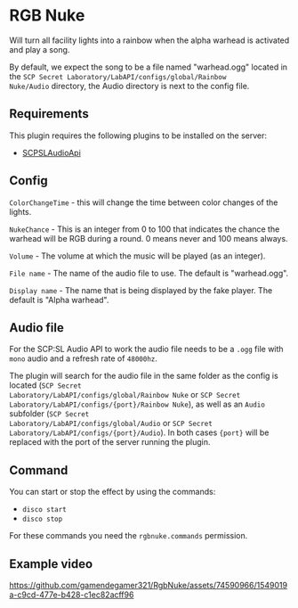 # RGB Nuke

Will turn all facility lights into a rainbow when the alpha warhead is activated and play a song.

By default, we expect the song to be a file named "warhead.ogg" located in the <code>SCP Secret
Laboratory/LabAPI/configs/global/Rainbow Nuke/Audio</code> directory, the Audio directory is next to the config file.

## Requirements

This plugin requires the following plugins to be installed on the server:

- [SCPSLAudioApi](https://github.com/CedModV2/SCPSLAudioApi)

## Config

<code>ColorChangeTime</code> - this will change the time between color changes of the lights.

<code>NukeChance</code> - This is an integer from 0 to 100 that indicates the chance the warhead will be RGB during a
round. 0 means never and 100 means always.

<code>Volume</code> - The volume at which the music will be played (as an integer).

<code>File name</code> - The name of the audio file to use. The default is "warhead.ogg".

<code>Display name</code> - The name that is being displayed by the fake player. The default is "Alpha warhead".

## Audio file

For the SCP:SL Audio API to work the audio file needs to be a <code>.ogg</code> file with <code>mono</code> audio and a
refresh rate of <code>48000hz</code>.

The plugin will search for the audio file in the same folder as the config is located (<code>SCP Secret
Laboratory/LabAPI/configs/global/Rainbow Nuke</code> or <code>SCP Secret Laboratory/LabAPI/configs/{port}/Rainbow Nuke</code>), as well as
an <code>Audio</code> subfolder (<code>SCP Secret Laboratory/LabAPI/configs/global/Audio</code>  or <code>SCP Secret
Laboratory/LabAPI/configs/{port}/Audio</code>). In both cases <code>{port}</code> will be replaced with the port of
the server running the plugin.

## Command

You can start or stop the effect by using the commands:

- <code>disco start</code>
- <code>disco stop</code>

For these commands you need the <code>rgbnuke.commands</code> permission.

## Example video

https://github.com/gamendegamer321/RgbNuke/assets/74590966/1549019a-c9cd-477e-b428-c1ec82acff96

